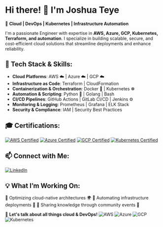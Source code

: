 <!--
**joshuateye/joshuateye** is a ✨ _special_ ✨ repository because its `README.md` (this file) appears on your GitHub profile.

Here are some ideas to get you started:

- 🔭 I’m currently working on ...
- 🌱 I’m currently learning ...
- 👯 I’m looking to collaborate on ...
- 🤔 I’m looking for help with ...
- 💬 Ask me about ...
- 📫 How to reach me: ...
- 😄 Pronouns: ...
- ⚡ Fun fact: ...
-->
# Hi there! 👋 I'm Joshua Teye

🚀 **Cloud | DevOps | Kubernetes | Infrastructure Automation**

I'm a passionate Engineer with expertise in **AWS, Azure, GCP, Kubernetes, Terraform, and automation**. I specialize in building scalable, secure, and cost-efficient cloud solutions that streamline deployments and enhance reliability.

## 🔧 Tech Stack & Skills:
- **Cloud Platforms**: AWS ☁️ | Azure ☁️ | GCP ☁️
- **Infrastructure as Code**: Terraform | CloudFormation
- **Containerization & Orchestration**: Docker 🐳 | Kubernetes ☸️
- **Automation & Scripting**: Python 🐍 | Golang | Bash
- **CI/CD Pipelines**: GitHub Actions | GitLab CI/CD | Jenkins ⚙️
- **Monitoring & Logging**: Prometheus | Grafana | ELK Stack
- **Security & Compliance**: IAM | Security Best Practices

## 🎓 Certifications:
[![AWS Certified](https://img.shields.io/badge/AWS-Certified-orange)](https://www.credly.com) 
[![Azure Certified](https://img.shields.io/badge/Azure-Certified-blue)](https://www.credly.com) 
[![GCP Certified](https://img.shields.io/badge/GCP-Certified-yellow)](https://www.credly.com) 
[![Kubernetes Certified](https://img.shields.io/badge/Kubernetes-Certified%20CKA%20%7C%20CKAD%20%7C%20CKS-blue)](https://www.cncf.io/certification/)

## 📫 Connect with Me:
[![LinkedIn](https://img.shields.io/badge/LinkedIn-%230077B5.svg?&style=flat-square&logo=linkedin&logoColor=white)](https://www.linkedin.com/in/jteye/)

## 💡 What I’m Working On:
🔹 Optimizing cloud-native architectures 🌍
🔹 Automating infrastructure deployments 🚀
🔹 Sharing knowledge through community events 🎤

💬 **Let's talk about all things cloud & DevOps!**
![AWS](https://upload.wikimedia.org/wikipedia/commons/9/93/Amazon_Web_Services_Logo.svg)
![Azure](https://upload.wikimedia.org/wikipedia/commons/a/a8/Microsoft_Azure_Logo.svg)
![GCP](https://upload.wikimedia.org/wikipedia/commons/5/51/Google_Cloud_logo.svg)
![Kubernetes](https://upload.wikimedia.org/wikipedia/commons/3/39/Kubernetes_logo_without_workmark.svg)
